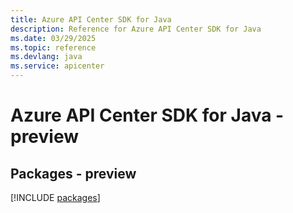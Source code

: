 ```yaml
---
title: Azure API Center SDK for Java
description: Reference for Azure API Center SDK for Java
ms.date: 03/29/2025
ms.topic: reference
ms.devlang: java
ms.service: apicenter
---
```

# Azure API Center SDK for Java - preview
## Packages - preview
[!INCLUDE [packages](api-center-index.md)]